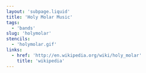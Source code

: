 ```yaml
---
layout: 'subpage.liquid'
title: 'Holy Molar Music'
tags:
  - 'bands'
slug: 'holymolar'
stencils:
  - 'holymolar.gif'
links:
  - href: 'http://en.wikipedia.org/wiki/holy_molar'
    title: 'wikipedia'
---
```

